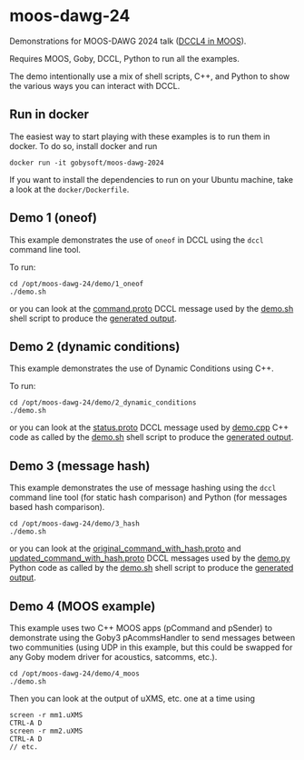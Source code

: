# moos-dawg-24
Demonstrations for MOOS-DAWG 2024 talk ([DCCL4 in MOOS](presentation/schneider-moos-dawg-2024-dccl4.pdf)).

Requires MOOS, Goby, DCCL, Python to run all the examples.

The demo intentionally use a mix of shell scripts, C++, and Python to show the various ways you can interact with DCCL. 

## Run in docker

The easiest way to start playing with these examples is to run them in docker. To do so, install docker and run

```
docker run -it gobysoft/moos-dawg-2024
```

If you want to install the dependencies to run on your Ubuntu machine, take a look at the `docker/Dockerfile`.

## Demo 1 (oneof)

This example demonstrates the use of `oneof` in DCCL using the `dccl` command line tool.

To run:
```
cd /opt/moos-dawg-24/demo/1_oneof
./demo.sh
```

or you can look at the [command.proto](demo/1_oneof/command.proto) DCCL message used by the [demo.sh](demo/1_oneof/demo.sh) shell script to produce the [generated output](demo/1_oneof/demo-result.md). 

## Demo 2 (dynamic conditions)

This example demonstrates the use of Dynamic Conditions using C++.

To run:
```
cd /opt/moos-dawg-24/demo/2_dynamic_conditions
./demo.sh
```

or you can look at the [status.proto](demo/2_dynamic_conditions/status.proto) DCCL message used by [demo.cpp](demo/2_dynamic_conditions/demo.cpp) C++ code as called by the [demo.sh](demo/2_dynamic_conditions/demo.sh) shell script to produce the [generated output](demo/2_dynamic_conditions/demo-result.md). 

## Demo 3 (message hash)

This example demonstrates the use of message hashing using the `dccl` command line tool (for static hash comparison) and Python (for messages based hash comparison).

```
cd /opt/moos-dawg-24/demo/3_hash
./demo.sh
```


or you can look at the [original_command_with_hash.proto](demo/3_hash/original_command_with_hash.proto) and [updated_command_with_hash.proto](demo/3_hash/updated_command_with_hash.proto) DCCL messages used by the [demo.py](demo/3_hash/demo.py) Python code as called by the [demo.sh](demo/3_hash/demo.sh) shell script to produce the [generated output](demo/3_hash/demo-result.md). 

## Demo 4 (MOOS example)

This example uses two C++ MOOS apps (pCommand and pSender) to demonstrate using the Goby3 pAcommsHandler to send messages between two communities (using UDP in this example, but this could be swapped for any Goby modem driver for acoustics, satcomms, etc.).

```
cd /opt/moos-dawg-24/demo/4_moos
./demo.sh
```

Then you can look at the output of uXMS, etc. one at a time using

```
screen -r mm1.uXMS
CTRL-A D
screen -r mm2.uXMS
CTRL-A D
// etc.
```